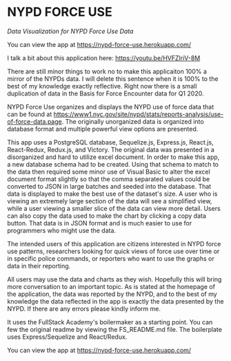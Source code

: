 # NYPD FORCE USE

_Data Visualization for NYPD Force Use Data_

You can view the app at https://nypd-force-use.herokuapp.com/

I talk a bit about this application here: https://youtu.be/HVFZIriV-8M

There are still minor things to work no to make this applicaiton 100% a mirror of the NYPDs data. I will delete this sentence when it is 100% to the best of my knowledge exactly reflective. Right now there is a small duplication of data in the Basis for Force Encounter data for Q1 2020. 

NYPD Force Use organizes and displays the NYPD use of force data that can be found at https://www1.nyc.gov/site/nypd/stats/reports-analysis/use-of-force-data.page. The originally unorganized data is organized into database format and multiple powerful view options are presented.

This app uses a PostgreSQL database, Sequelize.js, Express.js, React.js, React-Redux, Redux.js, and Victory. The original data was presented in a disorganized and hard to utilize excel document. In order to make this app, a new database schema had to be created. Using that schema to match to the data then required some minor use of Visual Basic to alter the excel document format slightly so that the comma separated values could be converted to JSON in large batches and seeded into the database. That data is displayed to make the best use of the dataset's size. A user who is viewing an extremely large section of the data will see a simplified view, while a user viewing a smaller slice of the data can view more detail. Users can also copy the data used to make the chart by clicking a copy data button. That data is in JSON format and is much easier to use for programmers who might use the data.

The intended users of this application are citizens interested in NYPD force use patterns, researchers looking for quick views of force use over time or in specific police commands, or reporters who want to use the graphs or data in their reporting.

All users may use the data and charts as they wish. Hopefully this will bring more conversation to an important topic. As is stated at the homepage of the application, the data was reported by the NYPD, and to the best of my knowledge the data reflected in the app is exactly the data presented by the NYPD. If there are any errors please kindly inform me.

It uses the FullStack Academy's boilermaker as a starting point. You can few the original readme by viewing the FS_README.md file. The boilerplate uses Express/Sequelize and React/Redux.

You can view the app at https://nypd-force-use.herokuapp.com/
